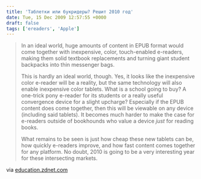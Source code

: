 ```yaml
---
title: 'Таблетки или букридеры? Решит 2010 год'
date: Tue, 15 Dec 2009 12:57:55 +0000
draft: false
tags: ['ereaders', 'Apple']
---
```


> In an ideal world, huge amounts of content in EPUB format would come together with inexpensive, color, touch-enabled e-readers, making them solid textbook replacements and turning giant student backpacks into thin messenger bags.
> 
> This is hardly an ideal world, though. Yes, it looks like the inexpensive color e-reader will be a reality, but the same technology will also enable inexpensive color tablets. What is a school going to buy? A one-trick pony e-reader for its students or a really useful convergence device for a slight upcharge? Especially if the EPUB content does come together, then this will be viewable on any device (including said tablets). It becomes much harder to make the case for e-readers outside of bookhounds who value a device _just_ for reading books.
> 
> What remains to be seen is just how cheap these new tablets can be, how quickly e-readers improve, and how fast content comes together for any platform. No doubt, 2010 is going to be a very interesting year for these intersecting markets.

via [education.zdnet.com](http://education.zdnet.com/?p=3437)
